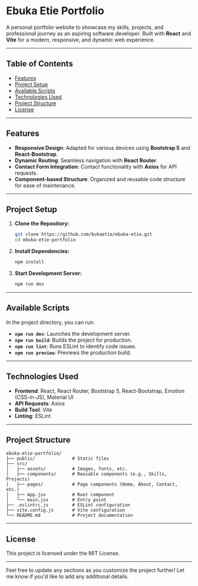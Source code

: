 # Ebuka Etie Portfolio

A personal portfolio website to showcase my skills, projects, and professional journey as an aspiring software developer. Built with **React** and **Vite** for a modern, responsive, and dynamic web experience.

---

## Table of Contents
- [Features](#features)
- [Project Setup](#project-setup)
- [Available Scripts](#available-scripts)
- [Technologies Used](#technologies-used)
- [Project Structure](#project-structure)
- [License](#license)

---

## Features
- **Responsive Design**: Adapted for various devices using **Bootstrap 5** and **React-Bootstrap**.
- **Dynamic Routing**: Seamless navigation with **React Router**.
- **Contact Form Integration**: Contact functionality with **Axios** for API requests.
- **Component-based Structure**: Organized and reusable code structure for ease of maintenance.

---

## Project Setup

1. **Clone the Repository:**
   ```bash
   git clone https://github.com/bukaetie/ebuka-etie.git
   cd ebuka-etie-portfolio
   ```

2. **Install Dependencies:**
   ```bash
   npm install
   ```

3. **Start Development Server:**
   ```bash
   npm run dev
   ```

---

## Available Scripts
In the project directory, you can run:

- **`npm run dev`**: Launches the development server.
- **`npm run build`**: Builds the project for production.
- **`npm run lint`**: Runs ESLint to identify code issues.
- **`npm run preview`**: Previews the production build.

---

## Technologies Used
- **Frontend**: React, React Router, Bootstrap 5, React-Bootstrap, Emotion (CSS-in-JS), Material UI
- **API Requests**: Axios
- **Build Tool**: Vite
- **Linting**: ESLint

---

## Project Structure
```plaintext
ebuka-etie-portfolio/
├── public/              # Static files
├── src/
│   ├── assets/          # Images, fonts, etc.
│   ├── components/      # Reusable components (e.g., Skills, Projects)
│   ├── pages/           # Page components (Home, About, Contact, etc.)
│   ├── App.jsx          # Root component
│   └── main.jsx         # Entry point
├── .eslintrc.js         # ESLint configuration
├── vite.config.js       # Vite configuration
└── README.md            # Project documentation
```

---

## License
This project is licensed under the MIT License.

---

Feel free to update any sections as you customize the project further! Let me know if you'd like to add any additional details.

